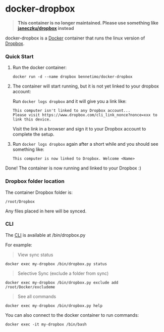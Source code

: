 # docker-dropbox

> **This container is no longer maintained. Please use something like [janeczku/dropbox](https://hub.docker.com/r/janeczku/dropbox/) instead**

docker-dropbox is a [Docker][1] container that runs the linux version of [Dropbox][2].

### Quick Start

1. Run the docker container:

    `docker run -d --name dropbox bennetimo/docker-dropbox`


2. The container will start running, but it is not yet linked to your dropbox account:

    Run `docker logs dropbox` and it will give you a link like:

    ```
    This computer isn't linked to any Dropbox account...
    Please visit https://www.dropbox.com/cli_link_nonce?nonce=xxx to link this device.
    ```

    Visit the link in a browser and sign it to your Dropbox account to complete the setup. 

3. Run `docker logs dropbox` again after a short while and you should see something like:

    `This computer is now linked to Dropbox. Welcome <Name>`

Done! The container is now running and linked to your Dropbox :)

### Dropbox folder location
The container Dropbox folder is:

`/root/Dropbox`

Any files placed in here will be synced.

### CLI
The [CLI][3] is available at /bin/dropbox.py

For example:

> View sync status

`docker exec my-dropbox /bin/dropbox.py status`

> Selective Sync (exclude a folder from sync)

`docker exec my-dropbox /bin/dropbox.py exclude add /root/Docker/excludeme`

> See all commands

`docker exec my-dropbox /bin/dropbox.py help`

You can also connect to the docker container to run commands:

`docker exec -it my-dropbox /bin/bash`

 [1]: https://www.docker.com/
 [2]: https://www.dropbox.com/
 [3]: http://www.dropboxwiki.com/tips-and-tricks/using-the-official-dropbox-command-line-interface-cli
